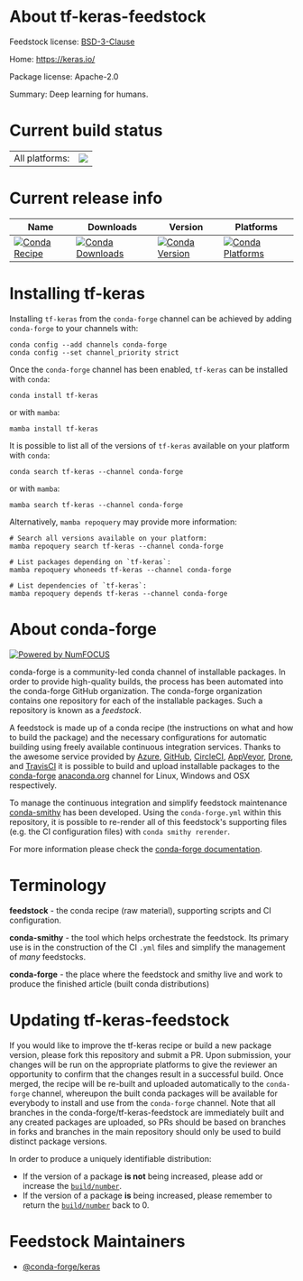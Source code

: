 About tf-keras-feedstock
========================

Feedstock license: [BSD-3-Clause](https://github.com/conda-forge/tf-keras-feedstock/blob/main/LICENSE.txt)

Home: https://keras.io/

Package license: Apache-2.0

Summary: Deep learning for humans.

Current build status
====================


<table><tr><td>All platforms:</td>
    <td>
      <a href="https://dev.azure.com/conda-forge/feedstock-builds/_build/latest?definitionId=21597&branchName=main">
        <img src="https://dev.azure.com/conda-forge/feedstock-builds/_apis/build/status/tf-keras-feedstock?branchName=main">
      </a>
    </td>
  </tr>
</table>

Current release info
====================

| Name | Downloads | Version | Platforms |
| --- | --- | --- | --- |
| [![Conda Recipe](https://img.shields.io/badge/recipe-tf--keras-green.svg)](https://anaconda.org/conda-forge/tf-keras) | [![Conda Downloads](https://img.shields.io/conda/dn/conda-forge/tf-keras.svg)](https://anaconda.org/conda-forge/tf-keras) | [![Conda Version](https://img.shields.io/conda/vn/conda-forge/tf-keras.svg)](https://anaconda.org/conda-forge/tf-keras) | [![Conda Platforms](https://img.shields.io/conda/pn/conda-forge/tf-keras.svg)](https://anaconda.org/conda-forge/tf-keras) |

Installing tf-keras
===================

Installing `tf-keras` from the `conda-forge` channel can be achieved by adding `conda-forge` to your channels with:

```
conda config --add channels conda-forge
conda config --set channel_priority strict
```

Once the `conda-forge` channel has been enabled, `tf-keras` can be installed with `conda`:

```
conda install tf-keras
```

or with `mamba`:

```
mamba install tf-keras
```

It is possible to list all of the versions of `tf-keras` available on your platform with `conda`:

```
conda search tf-keras --channel conda-forge
```

or with `mamba`:

```
mamba search tf-keras --channel conda-forge
```

Alternatively, `mamba repoquery` may provide more information:

```
# Search all versions available on your platform:
mamba repoquery search tf-keras --channel conda-forge

# List packages depending on `tf-keras`:
mamba repoquery whoneeds tf-keras --channel conda-forge

# List dependencies of `tf-keras`:
mamba repoquery depends tf-keras --channel conda-forge
```


About conda-forge
=================

[![Powered by
NumFOCUS](https://img.shields.io/badge/powered%20by-NumFOCUS-orange.svg?style=flat&colorA=E1523D&colorB=007D8A)](https://numfocus.org)

conda-forge is a community-led conda channel of installable packages.
In order to provide high-quality builds, the process has been automated into the
conda-forge GitHub organization. The conda-forge organization contains one repository
for each of the installable packages. Such a repository is known as a *feedstock*.

A feedstock is made up of a conda recipe (the instructions on what and how to build
the package) and the necessary configurations for automatic building using freely
available continuous integration services. Thanks to the awesome service provided by
[Azure](https://azure.microsoft.com/en-us/services/devops/), [GitHub](https://github.com/),
[CircleCI](https://circleci.com/), [AppVeyor](https://www.appveyor.com/),
[Drone](https://cloud.drone.io/welcome), and [TravisCI](https://travis-ci.com/)
it is possible to build and upload installable packages to the
[conda-forge](https://anaconda.org/conda-forge) [anaconda.org](https://anaconda.org/)
channel for Linux, Windows and OSX respectively.

To manage the continuous integration and simplify feedstock maintenance
[conda-smithy](https://github.com/conda-forge/conda-smithy) has been developed.
Using the ``conda-forge.yml`` within this repository, it is possible to re-render all of
this feedstock's supporting files (e.g. the CI configuration files) with ``conda smithy rerender``.

For more information please check the [conda-forge documentation](https://conda-forge.org/docs/).

Terminology
===========

**feedstock** - the conda recipe (raw material), supporting scripts and CI configuration.

**conda-smithy** - the tool which helps orchestrate the feedstock.
                   Its primary use is in the construction of the CI ``.yml`` files
                   and simplify the management of *many* feedstocks.

**conda-forge** - the place where the feedstock and smithy live and work to
                  produce the finished article (built conda distributions)


Updating tf-keras-feedstock
===========================

If you would like to improve the tf-keras recipe or build a new
package version, please fork this repository and submit a PR. Upon submission,
your changes will be run on the appropriate platforms to give the reviewer an
opportunity to confirm that the changes result in a successful build. Once
merged, the recipe will be re-built and uploaded automatically to the
`conda-forge` channel, whereupon the built conda packages will be available for
everybody to install and use from the `conda-forge` channel.
Note that all branches in the conda-forge/tf-keras-feedstock are
immediately built and any created packages are uploaded, so PRs should be based
on branches in forks and branches in the main repository should only be used to
build distinct package versions.

In order to produce a uniquely identifiable distribution:
 * If the version of a package **is not** being increased, please add or increase
   the [``build/number``](https://docs.conda.io/projects/conda-build/en/latest/resources/define-metadata.html#build-number-and-string).
 * If the version of a package **is** being increased, please remember to return
   the [``build/number``](https://docs.conda.io/projects/conda-build/en/latest/resources/define-metadata.html#build-number-and-string)
   back to 0.

Feedstock Maintainers
=====================

* [@conda-forge/keras](https://github.com/conda-forge/keras/)

